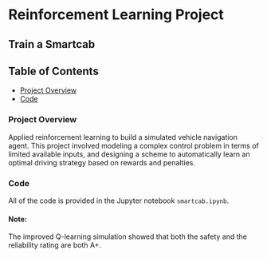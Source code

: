 
# Reinforcement Learning Project
## Train a Smartcab



## Table of Contents  
- [Project Overview](#project-overview)
- [Code](#code)


### <a name="project-overview"></a>Project Overview

Applied reinforcement learning to build a simulated vehicle navigation agent. This project involved modeling a complex control problem in terms of limited available inputs, and designing a scheme to automatically learn an optimal driving strategy based on rewards and penalties.

### <a name="code"></a>Code

All of the code is provided in the Jupyter notebook `smartcab.ipynb`. 

#### Note: 
The improved Q-learning simulation showed that both the safety and the reliability rating are both A+. 
